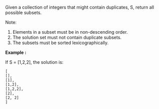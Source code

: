 Given a collection of integers that might contain duplicates, S, return all possible subsets.

 Note:
1. Elements in a subset must be in non-descending order.
2. The solution set must not contain duplicate subsets.
3. The subsets must be sorted lexicographically.

**Example :**

If S = [1,2,2], the solution is:
```
[
[],
[1],
[1,2],
[1,2,2],
[2],
[2, 2]
]
```
